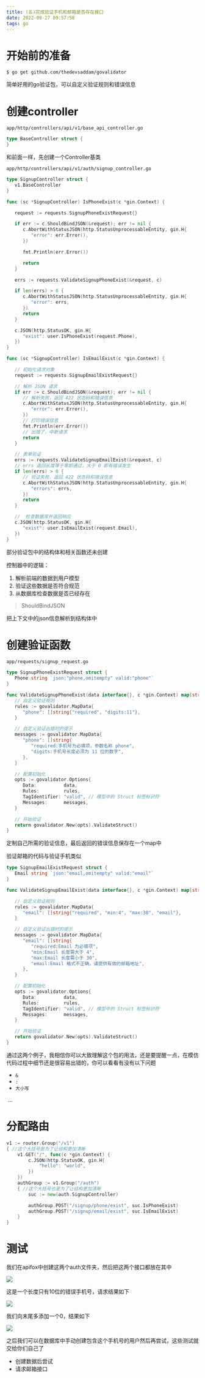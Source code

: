 ```yaml
---
title: (五)完成验证手机和邮箱是否存在接口
date: 2022-08-27 09:57:58
tags: go
---
```


# 开始前的准备

```shell
$ go get github.com/thedevsaddam/govalidator
```

简单好用的go验证包，可以自定义验证规则和错误信息

# 创建controller

`app/http/controllers/api/v1/base_api_controller.go`

```go
type BaseController struct {
}
```

和前面一样，先创建一个Controller基类

`app/http/controllers/api/v1/auth/signup_controller.go`

```go
type SignupController struct {
   v1.BaseController
}

func (sc *SignupController) IsPhoneExist(c *gin.Context) {

   request := requests.SignupPhoneExistRequest{}

   if err := c.ShouldBindJSON(&request); err != nil {
      c.AbortWithStatusJSON(http.StatusUnprocessableEntity, gin.H{
         "error": err.Error(),
      })

      fmt.Println(err.Error())

      return
   }

   errs := requests.ValidateSignupPhoneExist(&request, c)

   if len(errs) > 0 {
      c.AbortWithStatusJSON(http.StatusUnprocessableEntity, gin.H{
         "error": errs,
      })
      return
   }

   c.JSON(http.StatusOK, gin.H{
      "exist": user.IsPhoneExist(request.Phone),
   })
}

func (sc *SignupController) IsEmailExist(c *gin.Context) {

   // 初始化请求对象
   request := requests.SignupEmailExistRequest{}

   // 解析 JSON 请求
   if err := c.ShouldBindJSON(&request); err != nil {
      // 解析失败，返回 422 状态码和错误信息
      c.AbortWithStatusJSON(http.StatusUnprocessableEntity, gin.H{
         "error": err.Error(),
      })
      // 打印错误信息
      fmt.Println(err.Error())
      // 出错了，中断请求
      return
   }

   // 表单验证
   errs := requests.ValidateSignupEmailExist(&request, c)
   // errs 返回长度等于零即通过，大于 0 即有错误发生
   if len(errs) > 0 {
      // 验证失败，返回 422 状态码和错误信息
      c.AbortWithStatusJSON(http.StatusUnprocessableEntity, gin.H{
         "errors": errs,
      })
      return
   }

   //  检查数据库并返回响应
   c.JSON(http.StatusOK, gin.H{
      "exist": user.IsEmailExist(request.Email),
   })
}
```

部分验证包中的结构体和相关函数还未创建

控制器中的逻辑：

1. 解析前端的数据到用户模型
2. 验证这些数据是否符合规范
3. 从数据库检查数据是否已经存在

> ShouldBindJSON

把上下文中的json信息解析到结构体中

# 创建验证函数

`app/requests/signup_request.go`

```go
type SignupPhoneExistRequest struct {
   Phone string `json:"phone,omitempty" valid:"phone"`
}

func ValidateSignupPhoneExist(data interface{}, c *gin.Context) map[string][]string {
   // 自定义验证规则
   rules := govalidator.MapData{
      "phone": []string{"required", "digits:11"},
   }

   // 自定义验证出错时的提示
   messages := govalidator.MapData{
      "phone": []string{
         "required:手机号为必填项，参数名称 phone",
         "digits:手机号长度必须为 11 位的数字",
      },
   }

   // 配置初始化
   opts := govalidator.Options{
      Data:          data,
      Rules:         rules,
      TagIdentifier: "valid", // 模型中的 Struct 标签标识符
      Messages:      messages,
   }

   // 开始验证
   return govalidator.New(opts).ValidateStruct()
}
```

定制自己所需的验证信息，最后返回的错误信息保存在一个map中

验证邮箱的代码与验证手机类似

```go
type SignupEmailExistRequest struct {
   Email string `json:"email,omitempty" valid:"email"`
}

func ValidateSignupEmailExist(data interface{}, c *gin.Context) map[string][]string {

   // 自定义验证规则
   rules := govalidator.MapData{
      "email": []string{"required", "min:4", "max:30", "email"},
   }

   // 自定义验证出错时的提示
   messages := govalidator.MapData{
      "email": []string{
         "required:Email 为必填项",
         "min:Email 长度需大于 4",
         "max:Email 长度需小于 30",
         "email:Email 格式不正确，请提供有效的邮箱地址",
      },
   }

   // 配置初始化
   opts := govalidator.Options{
      Data:          data,
      Rules:         rules,
      TagIdentifier: "valid", // 模型中的 Struct 标签标识符
      Messages:      messages,
   }

   // 开始验证
   return govalidator.New(opts).ValidateStruct()
}
```

通过这两个例子，我相信你可以大致理解这个包的用法，还是要提醒一点，在模仿代码过程中细节还是很容易出错的，你可以看看有没有以下问题

- `&`
- `:`
- `大小写`

​	...

# 分配路由

```go
v1 := router.Group("/v1")
{ //这个大括号是为了让结构更加清晰
    v1.GET("/", func(c *gin.Context) {
        c.JSON(http.StatusOK, gin.H{
            "hello": "world",
        })
    })
    authGroup := v1.Group("/auth")
    { //这个大括号也是为了让结构更加清晰
        suc := new(auth.SignupController)

        authGroup.POST("/signup/phone/exist", suc.IsPhoneExist)
        authGroup.POST("/signup/email/exist", suc.IsEmailExist)
    }
}
```

# 测试

我们在apifox中创建这两个auth文件夹，然后把这两个接口都放在其中

![](https://skynesserblog.oss-cn-hangzhou.aliyuncs.com/image-20220827093243047.png)

这是一个长度只有10位的错误手机号，请求结果如下

![](https://skynesserblog.oss-cn-hangzhou.aliyuncs.com/image-20220827093623168.png)

我们向末尾多添加一个0，结果如下

![](https://skynesserblog.oss-cn-hangzhou.aliyuncs.com/image-20220827093723445.png)

之后我们可以在数据库中手动创建包含这个手机号的用户然后再尝试，这些测试就交给你们自己了

- 创建数据后尝试
- 请求邮箱接口

